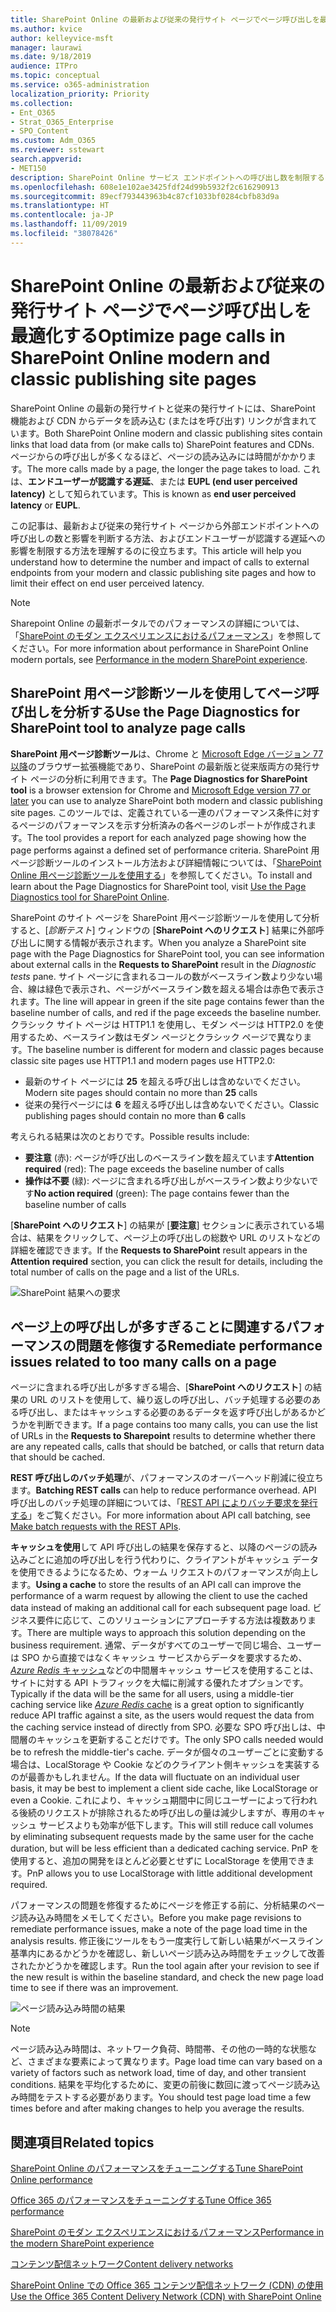 ```yaml
---
title: SharePoint Online の最新および従来の発行サイト ページでページ呼び出しを最適化する
ms.author: kvice
author: kelleyvice-msft
manager: laurawi
ms.date: 9/18/2019
audience: ITPro
ms.topic: conceptual
ms.service: o365-administration
localization_priority: Priority
ms.collection:
- Ent_O365
- Strat_O365_Enterprise
- SPO_Content
ms.custom: Adm_O365
ms.reviewer: sstewart
search.appverid:
- MET150
description: SharePoint Online サービス エンドポイントへの呼び出し数を制限することにより、SharePoint Onlineで最新および従来の発行サイト ページを最適化する方法を学びます。
ms.openlocfilehash: 608e1e102ae3425fdf24d99b5932f2c616290913
ms.sourcegitcommit: 89ecf793443963b4c87cf1033bf0284cbfb83d9a
ms.translationtype: HT
ms.contentlocale: ja-JP
ms.lasthandoff: 11/09/2019
ms.locfileid: "38078426"
---
```

# <a name="optimize-page-calls-in-sharepoint-online-modern-and-classic-publishing-site-pages"></a><span data-ttu-id="10710-103">SharePoint Online の最新および従来の発行サイト ページでページ呼び出しを最適化する</span><span class="sxs-lookup"><span data-stu-id="10710-103">Optimize page calls in SharePoint Online modern and classic publishing site pages</span></span>

<span data-ttu-id="10710-104">SharePoint Online の最新の発行サイトと従来の発行サイトには、SharePoint 機能および CDN からデータを読み込む (またはを呼び出す) リンクが含まれています。</span><span class="sxs-lookup"><span data-stu-id="10710-104">Both SharePoint Online modern and classic publishing sites contain links that load data from (or make calls to) SharePoint features and CDNs.</span></span> <span data-ttu-id="10710-105">ページからの呼び出しが多くなるほど、ページの読み込みには時間がかかります。</span><span class="sxs-lookup"><span data-stu-id="10710-105">The more calls made by a page, the longer the page takes to load.</span></span> <span data-ttu-id="10710-106">これは、**エンドユーザーが認識する遅延**、または **EUPL (end user perceived latency)** として知られています。</span><span class="sxs-lookup"><span data-stu-id="10710-106">This is known as **end user perceived latency** or **EUPL**.</span></span>

<span data-ttu-id="10710-107">この記事は、最新および従来の発行サイト ページから外部エンドポイントへの呼び出しの数と影響を判断する方法、およびエンドユーザーが認識する遅延への影響を制限する方法を理解するのに役立ちます。</span><span class="sxs-lookup"><span data-stu-id="10710-107">This article will help you understand how to determine the number and impact of calls to external endpoints from your modern and classic publishing site pages and how to limit their effect on end user perceived latency.</span></span>

>[!NOTE]
><span data-ttu-id="10710-108">Sharepoint Online の最新ポータルでのパフォーマンスの詳細については、「[SharePoint のモダン エクスペリエンスにおけるパフォーマンス](https://docs.microsoft.com/sharepoint/modern-experience-performance)」を参照してください。</span><span class="sxs-lookup"><span data-stu-id="10710-108">For more information about performance in SharePoint Online modern portals, see [Performance in the modern SharePoint experience](https://docs.microsoft.com/sharepoint/modern-experience-performance).</span></span>

## <a name="use-the-page-diagnostics-for-sharepoint-tool-to-analyze-page-calls"></a><span data-ttu-id="10710-109">SharePoint 用ページ診断ツールを使用してページ呼び出しを分析する</span><span class="sxs-lookup"><span data-stu-id="10710-109">Use the Page Diagnostics for SharePoint tool to analyze page calls</span></span>

<span data-ttu-id="10710-110">**SharePoint 用ページ診断ツール**は、Chrome と [Microsoft Edge バージョン 77 以降](https://www.microsoftedgeinsider.com/download?form=MI13E8&OCID=MI13E8)のブラウザー拡張機能であり、SharePoint の最新版と従来版両方の発行サイト ページの分析に利用できます。</span><span class="sxs-lookup"><span data-stu-id="10710-110">The **Page Diagnostics for SharePoint tool** is a browser extension for Chrome and [Microsoft Edge version 77 or later](https://www.microsoftedgeinsider.com/download?form=MI13E8&OCID=MI13E8) you can use to analyze SharePoint both modern and classic publishing site pages.</span></span> <span data-ttu-id="10710-111">このツールでは、定義されている一連のパフォーマンス条件に対するページのパフォーマンスを示す分析済みの各ページのレポートが作成されます。</span><span class="sxs-lookup"><span data-stu-id="10710-111">The tool provides a report for each analyzed page showing how the page performs against a defined set of performance criteria.</span></span> <span data-ttu-id="10710-112">SharePoint 用ページ診断ツールのインストール方法および詳細情報については、「[SharePoint Online 用ページ診断ツールを使用する](page-diagnostics-for-spo.md)」を参照してください。</span><span class="sxs-lookup"><span data-stu-id="10710-112">To install and learn about the Page Diagnostics for SharePoint tool, visit [Use the Page Diagnostics tool for SharePoint Online](page-diagnostics-for-spo.md).</span></span>

<span data-ttu-id="10710-113">SharePoint のサイト ページを SharePoint 用ページ診断ツールを使用して分析すると、[_診断テスト_] ウィンドウの [**SharePoint へのリクエスト**] 結果に外部呼び出しに関する情報が表示されます。</span><span class="sxs-lookup"><span data-stu-id="10710-113">When you analyze a SharePoint site page with the Page Diagnostics for SharePoint tool, you can see information about external calls in the **Requests to SharePoint** result in the _Diagnostic tests_ pane.</span></span> <span data-ttu-id="10710-114">サイト ページに含まれるコールの数がベースライン数より少ない場合、線は緑色で表示され、ページがベースライン数を超える場合は赤色で表示されます。</span><span class="sxs-lookup"><span data-stu-id="10710-114">The line will appear in green if the site page contains fewer than the baseline number of calls, and red if the page exceeds the baseline number.</span></span> <span data-ttu-id="10710-115">クラシック サイト ページは HTTP1.1 を使用し、モダン ページは HTTP2.0 を使用するため、ベースライン数はモダン ページとクラシック ページで異なります。</span><span class="sxs-lookup"><span data-stu-id="10710-115">The baseline number is different for modern and classic pages because classic site pages use HTTP1.1 and modern pages use HTTP2.0:</span></span>

- <span data-ttu-id="10710-116">最新のサイト ページには **25** を超える呼び出しは含めないでください。</span><span class="sxs-lookup"><span data-stu-id="10710-116">Modern site pages should contain no more than **25** calls</span></span>
- <span data-ttu-id="10710-117">従来の発行ページには **6** を超える呼び出しは含めないでください。</span><span class="sxs-lookup"><span data-stu-id="10710-117">Classic publishing pages should contain no more than **6** calls</span></span>

<span data-ttu-id="10710-118">考えられる結果は次のとおりです。</span><span class="sxs-lookup"><span data-stu-id="10710-118">Possible results include:</span></span>

- <span data-ttu-id="10710-119">**要注意** (赤): ページが呼び出しのベースライン数を超えています</span><span class="sxs-lookup"><span data-stu-id="10710-119">**Attention required** (red): The page exceeds the baseline number of calls</span></span>
- <span data-ttu-id="10710-120">**操作は不要** (緑): ページに含まれる呼び出しがベースライン数より少ないです</span><span class="sxs-lookup"><span data-stu-id="10710-120">**No action required** (green): The page contains fewer than the baseline number of calls</span></span>

<span data-ttu-id="10710-121">[**SharePoint へのリクエスト**] の結果が [**要注意**] セクションに表示されている場合は、結果をクリックして、ページ上の呼び出しの総数や URL のリストなどの詳細を確認できます。</span><span class="sxs-lookup"><span data-stu-id="10710-121">If the **Requests to SharePoint** result appears in the **Attention required** section, you can click the result for details, including the total number of calls on the page and a list of the URLs.</span></span>

![SharePoint 結果への要求](media/modern-portal-optimization/pagediag-requests.png)

## <a name="remediate-performance-issues-related-to-too-many-calls-on-a-page"></a><span data-ttu-id="10710-123">ページ上の呼び出しが多すぎることに関連するパフォーマンスの問題を修復する</span><span class="sxs-lookup"><span data-stu-id="10710-123">Remediate performance issues related to too many calls on a page</span></span>

<span data-ttu-id="10710-124">ページに含まれる呼び出しが多すぎる場合、[**SharePoint へのリクエスト**] の結果の URL のリストを使用して、繰り返しの呼び出し、バッチ処理する必要のある呼び出し、またはキャッシュする必要のあるデータを返す呼び出しがあるかどうかを判断できます。</span><span class="sxs-lookup"><span data-stu-id="10710-124">If a page contains too many calls, you can use the list of URLs in the **Requests to Sharepoint** results to determine whether there are any repeated calls, calls that should be batched, or calls that return data that should be cached.</span></span>

<span data-ttu-id="10710-125">**REST 呼び出しのバッチ処理**が、パフォーマンスのオーバーヘッド削減に役立ちます。</span><span class="sxs-lookup"><span data-stu-id="10710-125">**Batching REST calls** can help to reduce performance overhead.</span></span> <span data-ttu-id="10710-126">API 呼び出しのバッチ処理の詳細については、「[REST API によりバッチ要求を発行する](https://docs.microsoft.com/sharepoint/dev/sp-add-ins/make-batch-requests-with-the-rest-apis)」をご覧ください。</span><span class="sxs-lookup"><span data-stu-id="10710-126">For more information about API call batching, see [Make batch requests with the REST APIs](https://docs.microsoft.com/sharepoint/dev/sp-add-ins/make-batch-requests-with-the-rest-apis).</span></span>

<span data-ttu-id="10710-127">**キャッシュを使用**して API 呼び出しの結果を保存すると、以降のページの読み込みごとに追加の呼び出しを行う代わりに、クライアントがキャッシュ データを使用できるようになるため、ウォーム リクエストのパフォーマンスが向上します。</span><span class="sxs-lookup"><span data-stu-id="10710-127">**Using a cache** to store the results of an API call can improve the performance of a warm request by allowing the client to use the cached data instead of making an additional call for each subsequent page load.</span></span> <span data-ttu-id="10710-128">ビジネス要件に応じて、このソリューションにアプローチする方法は複数あります。</span><span class="sxs-lookup"><span data-stu-id="10710-128">There are multiple ways to approach this solution depending on the business requirement.</span></span> <span data-ttu-id="10710-129">通常、データがすべてのユーザーで同じ場合、ユーザーは SPO から直接ではなくキャッシュ サービスからデータを要求するため、[_Azure Redis_ キャッシュ](https://azure.microsoft.com/services/cache/)などの中間層キャッシュ サービスを使用することは、サイトに対する API トラフィックを大幅に削減する優れたオプションです。</span><span class="sxs-lookup"><span data-stu-id="10710-129">Typically if the data will be the same for all users, using a middle-tier caching service like [_Azure Redis_ cache](https://azure.microsoft.com/services/cache/) is a great option to significantly reduce API traffic against a site, as the users would request the data from the caching service instead of directly from SPO.</span></span> <span data-ttu-id="10710-130">必要な SPO 呼び出しは、中間層のキャッシュを更新することだけです。</span><span class="sxs-lookup"><span data-stu-id="10710-130">The only SPO calls needed would be to refresh the middle-tier's cache.</span></span> <span data-ttu-id="10710-131">データが個々のユーザーごとに変動する場合は、LocalStorage や Cookie などのクライアント側キャッシュを実装するのが最善かもしれません。</span><span class="sxs-lookup"><span data-stu-id="10710-131">If the data will fluctuate on an individual user basis, it may be best to implement a client side cache, like LocalStorage or even a Cookie.</span></span> <span data-ttu-id="10710-132">これにより、キャッシュ期間中に同じユーザーによって行われる後続のリクエストが排除されるため呼び出しの量は減少しますが、専用のキャッシュ サービスよりも効率が低下します。</span><span class="sxs-lookup"><span data-stu-id="10710-132">This will still reduce call volumes by eliminating subsequent requests made by the same user for the cache duration, but will be less efficient than a dedicated caching service.</span></span> <span data-ttu-id="10710-133">PnP を使用すると、追加の開発をほとんど必要とせずに LocalStorage を使用できます。</span><span class="sxs-lookup"><span data-stu-id="10710-133">PnP allows you to use LocalStorage with little additional development required.</span></span>

<span data-ttu-id="10710-134">パフォーマンスの問題を修復するためにページを修正する前に、分析結果のページ読み込み時間をメモしてください。</span><span class="sxs-lookup"><span data-stu-id="10710-134">Before you make page revisions to remediate performance issues, make a note of the page load time in the analysis results.</span></span> <span data-ttu-id="10710-135">修正後にツールをもう一度実行して新しい結果がベースライン基準内にあるかどうかを確認し、新しいページ読み込み時間をチェックして改善されたかどうかを確認します。</span><span class="sxs-lookup"><span data-stu-id="10710-135">Run the tool again after your revision to see if the new result is within the baseline standard, and check the new page load time to see if there was an improvement.</span></span>

![ページ読み込み時間の結果](media/modern-portal-optimization/pagediag-page-load-time.png)

>[!NOTE]
><span data-ttu-id="10710-137">ページ読み込み時間は、ネットワーク負荷、時間帯、その他の一時的な状態など、さまざまな要素によって異なります。</span><span class="sxs-lookup"><span data-stu-id="10710-137">Page load time can vary based on a variety of factors such as network load, time of day, and other transient conditions.</span></span> <span data-ttu-id="10710-138">結果を平均化するために、変更の前後に数回に渡ってページ読み込み時間をテストする必要があります。</span><span class="sxs-lookup"><span data-stu-id="10710-138">You should test page load time a few times before and after making changes to help you average the results.</span></span>

## <a name="related-topics"></a><span data-ttu-id="10710-139">関連項目</span><span class="sxs-lookup"><span data-stu-id="10710-139">Related topics</span></span>

[<span data-ttu-id="10710-140">SharePoint Online のパフォーマンスをチューニングする</span><span class="sxs-lookup"><span data-stu-id="10710-140">Tune SharePoint Online performance</span></span>](tune-sharepoint-online-performance.md)

[<span data-ttu-id="10710-141">Office 365 のパフォーマンスをチューニングする</span><span class="sxs-lookup"><span data-stu-id="10710-141">Tune Office 365 performance</span></span>](tune-office-365-performance.md)

[<span data-ttu-id="10710-142">SharePoint のモダン エクスペリエンスにおけるパフォーマンス</span><span class="sxs-lookup"><span data-stu-id="10710-142">Performance in the modern SharePoint experience</span></span>](https://docs.microsoft.com/sharepoint/modern-experience-performance)

[<span data-ttu-id="10710-143">コンテンツ配信ネットワーク</span><span class="sxs-lookup"><span data-stu-id="10710-143">Content delivery networks</span></span>](content-delivery-networks.md)

[<span data-ttu-id="10710-144">SharePoint Online での Office 365 コンテンツ配信ネットワーク (CDN) の使用</span><span class="sxs-lookup"><span data-stu-id="10710-144">Use the Office 365 Content Delivery Network (CDN) with SharePoint Online</span></span>](use-office-365-cdn-with-spo.md)
